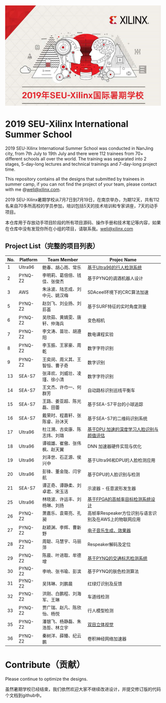 ![alt tag](./images/SummerCamp.png)
# 2019 SEU-Xilinx International Summer School

2019 SEU-Xilinx International Summer School was conducted in NanJing city, from 7th July to 19th July and there were 112 trainees from 70+ different schools all over the world. The training was separated into 2 stages, 5-day-long lectures and technical trainings and  7-day-long project time. 

This repository contains all the designs that submitted by trainees in summer camp, if you can not find the project of your team, please contact with me @weli@xilinx.com. 

2019 SEU-Xilinx暑期学校从7月7日到7月19日，在南京举办，为期12天，共有112名来自70多所高校的学员参加，培训包括5天的技术培训和专家讲座，7天的动手项目。

本仓库用于存放动手项目阶段的所有项目源码、操作手册和技术笔记等内容，如果在仓库中没有发现你所在小组的项目，请联系我。weli@xilinx.com


## Project List（完整的项目列表）

No. | Platform | Team Member | Projec Name
-|-|-|-
1|Ultra96|鲍春、胡心雨、常乐|[基于Ultra96的行人检测系统](https://github.com/EdwardBao1006/SSD_detection_by_DPU_on_Ultra_96.git)|
2|PYNQ-Z2|李明莉、葛倍倍、钱佳、张俊杰|基于PYNQ的调酒机器人设计|
3|AWS|朱泳波、陆志成、刘中元、姚汉梅|SDAceel环境下的CRC算法加速|
5|PYNQ-Z2|赵剑飞、刘业扬、刘荪荟|基于SURF特征的实时角度测量|
6|PYNQ-Z2|吴欣茹、黄婧雯、唐轩、仲海兵|变色相机|
7|PYNQ-Z2|李文涛、苗壮、胡遵阳|数电课程实验|
8|PYNQ-Z2|李玉振、王家豪、周乾|数字字符识别|
9|PYNQ-Z2|王奕闵、周义其、王智恒、曹子奇|数字识别|					
13|SEA-S7|张泽欢、刘威壮、凌瑾、徐小清|数字字符识别|
14|SEA-S7|王文杰、许巾一、何群芳|自动路标识别巡线平衡车|
15|SEA-S7|王路、姜亚超、陈光磊、田蕾|基于SEA-S7平台的小球追踪|
16|SEA-S7|戴荣时、程嘉轩、张陈睿、孙沐天|基于SEA-S7的二维码识别系统|
17|Ultra96|杜江溯、古奕康、陈志炜、刘璐|[基于DPU 加速的深度学习人脸识别与颜值评估](https://github.com/dujiangsu/FaceScore-Accelerated-by-Xilinx-DPU.git)|
18|Ultra96|谭祖雄、崔傲、张伟枫、赵天翼|DNN 加速器硬件实现与优化|
19|Ultra96|刘泽世、石正源、侯兴中|基于Ultra96和DPU的人脸检测应用|
20|Ultra96|彭锋、董金陇、闫宇航|基于DPU的人脸识别与检测|
21|SEA-S7|谭正奇、谭静柔、刘卓君、宋玉洁|示波器 - 任意波形发生器|				
25|Ultra96|林晓波、许运丰、刘杨琳、刘扬|[基于FPGA的高帧率目标检测系统设计](https://github.com/xilinxfairchild/FPGABasedHighPerformanceTargetChecking.git)|
26|PYNQ-Z2|萧嘉乐、袁霄亮、孔昶|高帧率Respeaker方位识别与语言识别及在AWS上的物联网应用|
27|PYNQ-Z2|赵颖渊、李辉、曹新野|[电子音乐生成、效果器](https://github.com/LexPG12138/Xilinx_MUSIC.git)|
28|PYNQ-Z2|周聪、马慧宇、马丽萍|Respeaker解码及定位|
29|PYNQ-Z2|陈晨、叶进取、牟德增|[基于PYNQ的交通标志检测系统](https://github.com/51184501129/Traffic-Light-Detection.git)|
30|PYNQ-Z2|李响、张书瑜、彭滨|基于PYNQ的肤色检测算法|
31|PYNQ-Z2|吴玮琳、刘鹏晨|红绿灯识别及反馈|
32|PYNQ-Z2|洪刚、白鹏程、刘海军、王琳|车道线检测|
33|PYNQ-Z2|贾广瑞、赵凡、陈欣怡、杨悦|行人模型检测|
35|PYNQ-Z2|潘银飞、杨静磊、朱浩哲、林立宇|[双目立体视觉](https://github.com/zhutmost/stereo-vision-fpga.git)|
36|PYNQ-Z2|秦树洋、薛臻、纪云鹏|卷积神经网络加速器|




# Contribute（贡献）

Please continue to optimize the designs.

虽然暑期学校已经结束，我们依然欢迎大家不继续改进设计，并提交修订版的代码个文档到github中。
